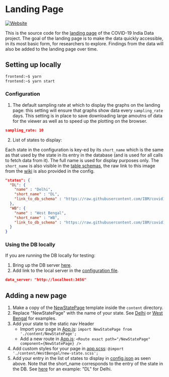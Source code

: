 # Landing Page

[![Website](https://img.shields.io/badge/design-carbon-blue)](https://www.carbondesignsystem.com/)

This is the source code for the [landing page](https://ibm.biz/covid-data-india) of the COVID-19 India Data project.
The goal of the landing page is to make the data quickly accessible, in its most basic form, for researchers to explore.
Findings from the data will also be added to the landing page over time.

## Setting up locally

```bash
frontend:~$ yarn
frontend:~$ yarn start
```

### Configuration

1. The default sampling rate at which to display the graphs on the landing page: this setting will ensure that
   graphs show data every `sampling_rate` days. This setting is in place to save downloading large amoutns of data
   for the viewer as well as to speed up the plotting on the browser.

```json
sampling_rate: 10
```

2. List of states to display:

Each state in the configuration is key-ed by its `short_name` which is the same as that used by the state 
in its entry in the database (and is used for all calls to fetch data from it).
The full name is used for display purposes only.
The `short_name` is also visible in the [table schemas](https://github.com/IBM/covid19-india-data/wiki/States), 
the raw link to this image from the [wiki](https://github.com/IBM/covid19-india-data/wiki)
is also provided in the config.

```json
"states": {
  "DL": {
    "name" : "Delhi",
    "short_name" : "DL",
    "link_to_db_schema" : "https://raw.githubusercontent.com/IBM/covid19-india-data/main/docs/images/DL_tables.png"
  },
  "WB": {
    "name" : "West Bengal",
    "short_name" : "WB",
    "link_to_db_schema" : "https://raw.githubusercontent.com/IBM/covid19-india-data/main/docs/images/WB_tables.png"
  }
}
```

### Using the DB locally

If you are running the DB locally for testing:

1. Bring up the DB server [here](../serve_db).
2. Add link to the local server in the [configuration file](./src/config.json).

```json
data_server: "http://localhost:3456"
```

## Adding a new page

1. Make a copy of the [NewStatePage](./src/content/NewStatePage) template inside the `content` directory.
2. Replace "NewStatePage" with the name of your state. See [Delhi](./src/content/Delhi) or [West Bengal](./src/content/WestBengal) for examples.
3. Add your state to the static nav Header
   - Import your page in [App.js](./src/App.js#L14): `import NewStatePage from './content/NewStatePage';`
   - Add a new route in [App.js](./src/App.js#L38): `<Route exact path="/NewStatePage" component={NewStatePage} />`
4. Add custom styles for your page in [app.scss](https://github.com/IBM/covid19-india-data/blob/main/frontend/src/app.scss#L14):
   `@import './content/WestBengal/new-state.scss';`
5. Add your entry in the list of states to display in [config.json](./src/config.json) as seen above. Note that the short_name corresponds to
   the entry of the state in the DB. See [here](../docs/images/DL_tables.png) for an example: "DL" for Delhi.
